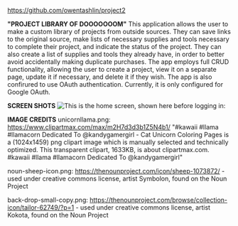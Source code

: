 https://github.com/owentashlin/project2

**"PROJECT LIBRARY OF DOOOOOOOM"**
This application allows the user to make a custom library of projects from outside sources. They can save links to the original source, make lists of necessary supplies and tools necessary to complete their project, and indicate the status of the project. They can also create a list of supplies and tools they already have, in order to better avoid accidentally making duplicate purchases. The app employs full CRUD functionality, allowing the user to create a project, view it on a separate page, update it if necessary, and delete it if they wish. The app is also confirured to use OAuth authentication. Currently, it is only configured for Google OAuth.

**SCREEN SHOTS**
![This is the home screen, shown here before logging in:](/images/screenshots/home)





**IMAGE CREDITS**
unicornllama.png: https://www.clipartmax.com/max/m2H7d3d3b1Z5N4b1/
    "#kawaii #llama #llamacorn Dedicated To @kandygamergirl - Cat Unicorn Coloring Pages is a (1024x1459) png clipart image which is manually selected and technically optimized. This transparent clipart, 1633KB, is about clipartmax.com. #kawaii #llama #llamacorn Dedicated To @kandygamergirl" 

noun-sheep-icon.png: https://thenounproject.com/icon/sheep-1073872/
    - used under creative commons license, artist Symbolon, found on the Noun Project

back-drop-small-copy.png: https://thenounproject.com/browse/collection-icon/tailor-62749/?p=1 
    - used under creative commons license, artist Kokota, found on the Noun Project



